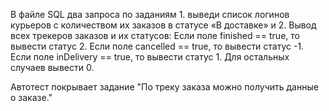 В файле SQL два запроса по заданиям 1. выведи список логинов курьеров с количеством их заказов в статусе «В доставке» и 2. Вывод всех трекеров заказов и их статусов:
Если поле finished == true, то вывести статус 2.
Если поле canсelled == true, то вывести статус -1.
Если поле inDelivery == true, то вывести статус 1.
Для остальных случаев вывести 0.

Автотест покрывает задание "По треку заказа можно получить данные о заказе."
